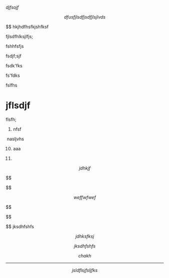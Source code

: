$djfsojf$

$$dfusfjlsdfjsdfjlsjlvds
$$

$$
hkjhdfhsfkjshfksf

fjlsdfhlksjlfjs;

fshhfsfjs

fsdjf;sjf

fsdk'fks



fs'fdks



fslfhs


# jflsdjf

flsfh;



1. nfsf

​    nasljvhs

10. aaa

1. 

$$
jdhkjf
$$

$$

$$

$$
weffwfwef
$$




$$

$$


$$ jksdhfshfs


$$
jdhksfksj
$$


$$jksdhfshfs
$$



$$chakh$$

---




$$
jsldflsjfsljfks
$$
